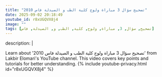 ```yaml
---
title: "تصحيح سؤال 3 مباراة ولوج كلية الطب و الصيدلة فاس 2010"
date: 2025-09-02 20:18:49 
youtube_id: r8xUGQVX8j4
image: ""
tags: [تصحيح, سؤال, 3, مباراة, ولوج, كلية, الطب, و, الصيدلة, فاس]
---
```

description: |
  
  Learn about 'تصحيح سؤال 3 مباراة ولوج كلية الطب و الصيدلة فاس 2010' from Lakbir Elomari's YouTube channel. This video covers key points and tutorials for better understanding.
{% include youtube-privacy.html id="r8xUGQVX8j4" %}
